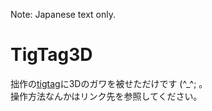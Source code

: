 Note: Japanese text only.

# TigTag3D
拙作の[tigtag](https://github.com/hyoi/tigtag)に3Dのガワを被せただけです (^_^; 。  
操作方法なんかはリンク先を参照してください。
